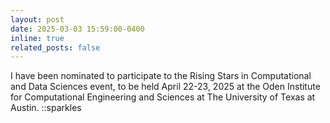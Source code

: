 ```yaml
---
layout: post
date: 2025-03-03 15:59:00-0400
inline: true
related_posts: false
---
```


I have been nominated to participate to the Rising Stars in Computational and Data Sciences event, to be held April 22-23, 2025 at the Oden Institute for Computational Engineering and Sciences at The University of Texas at Austin. ::sparkles 
